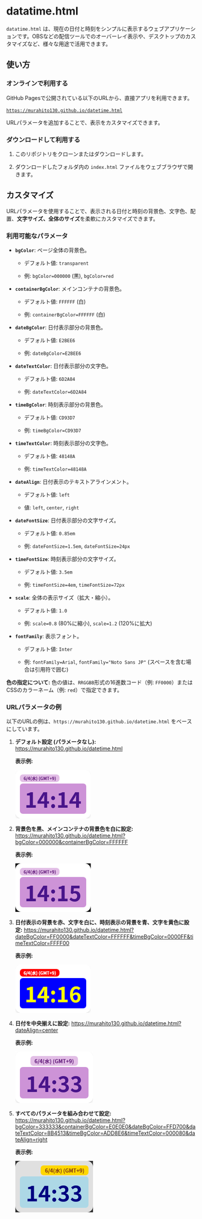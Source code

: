 # datatime.html

`datatime.html` は、現在の日付と時刻をシンプルに表示するウェブアプリケーションです。OBSなどの配信ツールでのオーバーレイ表示や、デスクトップのカスタマイズなど、様々な用途で活用できます。

## 使い方

### オンラインで利用する

GitHub Pagesで公開されている以下のURLから、直接アプリを利用できます。

[`https://murahito130.github.io/datetime.html`](https://murahito130.github.io/datetime.html)

URLパラメータを追加することで、表示をカスタマイズできます。

### ダウンロードして利用する

1. このリポジトリをクローンまたはダウンロードします。

2. ダウンロードしたフォルダ内の `index.html` ファイルをウェブブラウザで開きます。

## カスタマイズ

URLパラメータを使用することで、表示される日付と時刻の背景色、文字色、配置、**文字サイズ、全体のサイズ**を柔軟にカスタマイズできます。

### 利用可能なパラメータ

* **`bgColor`**: ページ全体の背景色。

  * デフォルト値: `transparent`

  * 例: `bgColor=000000` (黒), `bgColor=red`

* **`containerBgColor`**: メインコンテナの背景色。

  * デフォルト値: `FFFFFF` (白)

  * 例: `containerBgColor=FFFFFF` (白)

* **`dateBgColor`**: 日付表示部分の背景色。

  * デフォルト値: `E2BEE6`

  * 例: `dateBgColor=E2BEE6`

* **`dateTextColor`**: 日付表示部分の文字色。

  * デフォルト値: `6D2A84`

  * 例: `dateTextColor=6D2A84`

* **`timeBgColor`**: 時刻表示部分の背景色。

  * デフォルト値: `CD93D7`

  * 例: `timeBgColor=CD93D7`

* **`timeTextColor`**: 時刻表示部分の文字色。

  * デフォルト値: `48148A`

  * 例: `timeTextColor=48148A`

* **`dateAlign`**: 日付表示のテキストアラインメント。

  * デフォルト値: `left`

  * 値: `left`, `center`, `right`

* **`dateFontSize`**: 日付表示部分の文字サイズ。

  * デフォルト値: `0.85em`

  * 例: `dateFontSize=1.5em`, `dateFontSize=24px`

* **`timeFontSize`**: 時刻表示部分の文字サイズ。

  * デフォルト値: `3.5em`

  * 例: `timeFontSize=4em`, `timeFontSize=72px`

* **`scale`**: 全体の表示サイズ（拡大・縮小）。

  * デフォルト値: `1.0`

  * 例: `scale=0.8` (80%に縮小), `scale=1.2` (120%に拡大)

* **`fontFamily`**: 表示フォント。

  * デフォルト値: `Inter`

  * 例: `fontFamily=Arial`, `fontFamily="Noto Sans JP"` (スペースを含む場合は引用符で囲む)


**色の指定について:**
色の値は、`RRGGBB`形式の16進数コード（例: `FF0000`）またはCSSのカラーネーム（例: `red`）で指定できます。

### URLパラメータの例

以下のURLの例は、`https://murahito130.github.io/datetime.html` をベースにしています。

1. **デフォルト設定 (パラメータなし):**
   https://murahito130.github.io/datetime.html

   **表示例:**
   
   ![デフォルト表示](example1.png)

3. **背景色を黒、メインコンテナの背景色を白に設定:**
   https://murahito130.github.io/datetime.html?bgColor=000000&containerBgColor=FFFFFF

   **表示例:**
   
   ![背景色黒、コンテナ白](example2.png)

5. **日付表示の背景を赤、文字を白に、時刻表示の背景を青、文字を黄色に設定:**
   https://murahito130.github.io/datetime.html?dateBgColor=FF0000&dateTextColor=FFFFFF&timeBgColor=0000FF&timeTextColor=FFFF00

   **表示例:**
   
   ![日付赤白、時刻青黄](example3.png)

7. **日付を中央揃えに設定:**
   https://murahito130.github.io/datetime.html?dateAlign=center

   **表示例:**
   
   ![日付を中央揃え](example4.png)

9. **すべてのパラメータを組み合わせて設定:**
   https://murahito130.github.io/datetime.html?bgColor=333333&containerBgColor=E0E0E0&dateBgColor=FFD700&dateTextColor=8B4513&timeBgColor=ADD8E6&timeTextColor=000080&dateAlign=right

   **表示例:**
   
   ![全パラメータ組み合わせ](example5.png)
